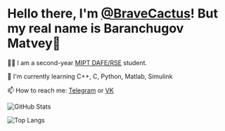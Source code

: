 # Hello there, I'm [@BraveCactus](https://github.com/BraveCactus)! But my real name is Baranchugov Matvey👋

👨‍🎓 I am a second-year [MIPT DAFE/RSE](https://mipt-rse.ru/) student.

🧠 I'm currently learning C++, C, Python, Matlab, Simulink

📫 How to reach me: [Telegram](https://t.me/VJling846) or [VK](https://vk.com/vjling)

![GitHub Stats](https://github-readme-stats.vercel.app/api?username=BraveCactus&show_icons=true&theme=tokyonight)

![Top Langs](https://github-readme-stats.vercel.app/api/top-langs/?username=BraveCactus&layout=compact&theme=tokyonight)
